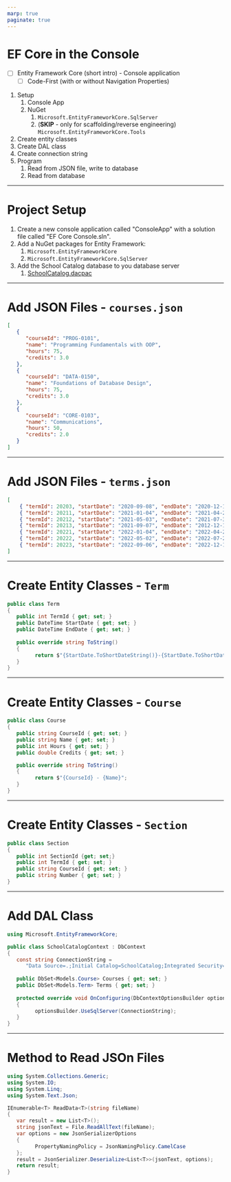 ```yaml
---
marp: true
paginate: true
---
```


<style>
section { justify-content: flex-start; }
</style>

# EF Core in the Console

- [ ] Entity Framework Core (short intro) - Console application
  - [ ] Code-First (with or without Navigation Properties)

1) Setup
   1) Console App
   1) NuGet
      1) `Microsoft.EntityFrameworkCore.SqlServer`
      1) (**SKIP** - only for scaffolding/reverse engineering) `Microsoft.EntityFrameworkCore.Tools`
1) Create entity classes
1) Create DAL class
1) Create connection string
1) Program
   1) Read from JSON file, write to database
   1) Read from database

----

# Project Setup

1) Create a new console application called "ConsoleApp" with a solution file called "EF Core Console.sln".
1) Add a NuGet packages for Entity Framework:
   1) `Microsoft.EntityFrameworkCore`
   1) `Microsoft.EntityFrameworkCore.SqlServer`
1) Add the School Catalog database to you database server
   1) [SchoolCatalog.dacpac](./15/SchoolCatalog.dacpac)

----

# Add JSON Files - `courses.json`

```json
[
   {
      "courseId": "PROG-0101",
      "name": "Programming Fundamentals with OOP",
      "hours": 75,
      "credits": 3.0
   },
   {
      "courseId": "DATA-0150",
      "name": "Foundations of Database Design",
      "hours": 75,
      "credits": 3.0
   },
   {
      "courseId": "CORE-0103",
      "name": "Communications",
      "hours": 50,
      "credits": 2.0
   }
]
```

----

# Add JSON Files - `terms.json`

```json
[
    { "termId": 20203, "startDate": "2020-09-08", "endDate": "2020-12-18" },
    { "termId": 20211, "startDate": "2021-01-04", "endDate": "2021-04-23" },
    { "termId": 20212, "startDate": "2021-05-03", "endDate": "2021-07-30" },
    { "termId": 20213, "startDate": "2021-09-07", "endDate": "2012-12-17" },
    { "termId": 20221, "startDate": "2022-01-04", "endDate": "2022-04-22" },
    { "termId": 20222, "startDate": "2022-05-02", "endDate": "2022-07-29" },
    { "termId": 20223, "startDate": "2022-09-06", "endDate": "2022-12-16" }
]
```

----

# Create Entity Classes - `Term`

```csharp
public class Term
{
   public int TermId { get; set; }
   public DateTime StartDate { get; set; }
   public DateTime EndDate { get; set; }
   
   public override string ToString()
   {
         return $"{StartDate.ToShortDateString()}-{StartDate.ToShortDateString()}";
   }
}
```

----

# Create Entity Classes - `Course`

```csharp
public class Course
{
   public string CourseId { get; set; }
   public string Name { get; set; }
   public int Hours { get; set; }
   public double Credits { get; set; }

   public override string ToString()
   {
         return $"{CourseId} - {Name}";
   }
}
```

----

# Create Entity Classes - `Section`

```csharp
public class Section
{
   public int SectionId {get; set;}
   public int TermId { get; set; }
   public string CourseId { get; set; }
   public string Number { get; set; }
}
```

----

# Add DAL Class

```csharp
using Microsoft.EntityFrameworkCore;

public class SchoolCatalogContext : DbContext
{
   const string ConnectionString = 
      "Data Source=.;Initial Catalog=SchoolCatalog;Integrated Security=true;";
   
   public DbSet<Models.Course> Courses { get; set; }
   public DbSet<Models.Term> Terms { get; set; }
   
   protected override void OnConfiguring(DbContextOptionsBuilder optionsBuilder)
   {
         optionsBuilder.UseSqlServer(ConnectionString);
   }
}
```

----

# Method to Read JSOn Files

```csharp
using System.Collections.Generic;
using System.IO;
using System.Linq;
using System.Text.Json;
```

```csharp
IEnumerable<T> ReadData<T>(string fileName)
{
   var result = new List<T>();
   string jsonText = File.ReadAllText(fileName);
   var options = new JsonSerializerOptions
   {
         PropertyNamingPolicy = JsonNamingPolicy.CamelCase
   };
   result = JsonSerializer.Deserialize<List<T>>(jsonText, options);
   return result;
}
```

